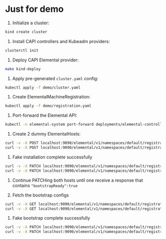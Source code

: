 # Just for demo

1. Initialize a cluster:

```bash
kind create cluster
```

1. Install CAPI controllers and Kubeadm providers:

```bash
clusterctl init
```

1. Deploy CAPI Elemental provider:

```bash
make kind-deploy
```
<!--
1. Generate local release files:

```bash
make generate-local-infra-yaml
```

1. Configure `clusterctl` to use local release files:

```bash
mkdir -p $HOME/.cluster-api 

cat << EOF > $HOME/.cluster-api/clusterctl.yaml
providers:
  # add a custom provider
  - name: "elemental"
    url: "file:///${HOME}/repos/cluster-api-provider-elemental/infrastructure-elemental/v0.0.1/infrastructure-components.yaml"
    type: "InfrastructureProvider"
EOF
``` 
-->
1. Apply pre-generated `cluster.yaml` config:

```bash
kubectl apply -f demo/cluster.yaml
```

1. Create ElementalMachineRegistration:

```bash
kubectl apply -f demo/registration.yaml
```

1. Port-forward the Elemental API:

```bash
kubectl -n elemental-system port-forward deployments/elemental-controller-manager 9090
```

1. Create 2 dummy ElementalHosts:

```bash
curl -v -X POST localhost:9090/elemental/v1/namespaces/default/registrations/my-registration/hosts -d '{"name":"host-1"}'
curl -v -X POST localhost:9090/elemental/v1/namespaces/default/registrations/my-registration/hosts -d '{"name":"host-2"}'
```

1. Fake installation complete successfully

```bash
curl -v -X PATCH localhost:9090/elemental/v1/namespaces/default/registrations/my-registration/hosts/host-1 -d '{"installed":true}'
curl -v -X PATCH localhost:9090/elemental/v1/namespaces/default/registrations/my-registration/hosts/host-2 -d '{"installed":true}'
```

1. Continue PATCHing both hosts until one receive a response that contains `"bootstrapReady":true`

1. Fetch the bootstrap configs

```bash
curl -v -X GET localhost:9090/elemental/v1/namespaces/default/registrations/my-registration/hosts/host-1/bootstrap
curl -v -X GET localhost:9090/elemental/v1/namespaces/default/registrations/my-registration/hosts/host-2/bootstrap
```

1. Fake bootstrap complete successfully

```bash
curl -v -X PATCH localhost:9090/elemental/v1/namespaces/default/registrations/my-registration/hosts/host-1 -d '{"bootstrapped":true}'
curl -v -X PATCH localhost:9090/elemental/v1/namespaces/default/registrations/my-registration/hosts/host-2 -d '{"bootstrapped":true}'
```
